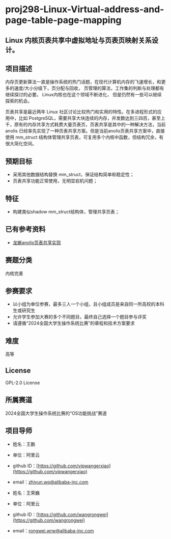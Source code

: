 # proj298-Linux-Virtual-address-and-page-table-page-mapping
## Linux 内核页表共享中虚拟地址与页表页映射关系设计。

## 项目描述

内存页更新算法一直是操作系统的热门话题，在现代计算机内存的飞速增长，和更多的速度/大小分级下，页分配与回收， 页管理的算法，工作集的判断与处理都有继续探讨的必要。 Linux内核也在这个领域不断进化， 但是仍然有一些可以继续探索的机会。

页表共享是最近两年 Linux 社区讨论比较热门和实用的特性。在多进程形式的应用中，比如 PostgreSQL，需要共享大块连续的内存，并发数达到三四百，甚至上千，原有的内存共享方式耗费大量页表页，页表共享是其中的一种解决方法，当前 anolis 已经率先实现了一种页表共享方案。但是当前anolis页表共享方案中，直接使用 mm_struct 结构体管理共享页表，可复用多个内核中函数，但结构冗余，有很大简化空间。


## 预期目标

- 采用其他数据结构替换 mm_struct，保证结构简单和稳定性；
- 页表共享功能正常使用，无明显宕机问题；

## 特征

- 构建类似shadow mm_struct结构体，管理共享页表；

## 已有参考资料

- [龙蜥anolis页表共享实现](https://gitee.com/anolis/cloud-kernel/pulls/2550)

## 赛题分类

内核完善

## 参赛要求

- 以小组为单位参赛，最多三人一个小组，且小组成员是来自同一所高校的本科生或研究生
- 允许学生参加大赛的多个不同题目，最终自己选择一个题目参与评奖
- 请遵循“2024全国大学生操作系统比赛”的章程和技术方案要求

## 难度

高等

## License

GPL-2.0 License

## 所属赛道

2024全国大学生操作系统比赛的“OS功能挑战”赛道

## 项目导师

- 姓名：王鹏
- 单位：阿里云
- github ID：[https://github.com/vipwangerxiao](https://github.com/vipwangerxiao)
- email：[zhiyun.wp@alibaba-inc.com](zhiyun.wp@alibaba-inc.com)

- 姓名：王荣巍
- 单位：阿里云
- github ID：[https://github.com/wangrongwei](https://github.com/wangrongwei)
- email：[rongwei.wrw@alibaba-inc.com](rongwei.wrw@alibaba-inc.com)
